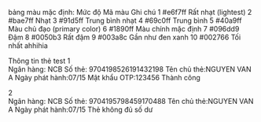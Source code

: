 bảng màu mặc định:
Mức độ	    Mã màu	        Ghi chú
1	      #e6f7ff	       Rất nhạt (lightest)
2	      #bae7ff	       Nhạt
3	      #91d5ff	       Trung bình nhạt
4	      #69c0ff	       Trung bình
5	      #40a9ff	       Màu chủ đạo (primary color)
6	      #1890ff	       Màu chính mặc định
7	      #096dd9	       Đậm
8	      #0050b3	       Rất đậm
9	      #003a8c	       Gần như đen xanh
10	      #002766	       Tối nhất
ahhihia


Thông tin thẻ test
1	
Ngân hàng: NCB
Số thẻ: 9704198526191432198
Tên chủ thẻ:NGUYEN VAN A
Ngày phát hành:07/15
Mật khẩu OTP:123456
Thành công

2	
Ngân hàng: NCB
Số thẻ: 9704195798459170488
Tên chủ thẻ:NGUYEN VAN A
Ngày phát hành:07/15
Thẻ không đủ số dư